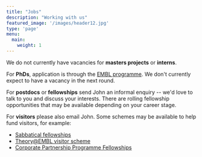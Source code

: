 ```yaml
---
title: "Jobs"
description: "Working with us"
featured_image: '/images/header12.jpg'
type: 'page'
menu:
  main:
    weight: 1
---
```


We do not currently have vacancies for **masters projects** or **interns**.

For **PhDs**, application is through the [EMBL programme](https://www.embl.org/about/info/embl-international-phd-programme/overview/). We don't currently expect to have a vacancy in the next round.

For **postdocs** or **fellowships** send John an informal enquiry -- we'd love to talk to you and discuss your interests. There
are rolling fellowship opportunities that may be available depending on your career stage.

For **visitors** please also email John. Some schemes may be available to help fund visitors, for example:
- [Sabbatical fellowships](https://www.embl.org/about/info/scientific-visitor-programme/fellowships/embl-sabbatical-visitor-fellowships/)
- [Theory@EMBL visitor scheme](https://www.embl.org/about/info/scientific-visitor-programme/theoryembl/)
- [Corporate Partnership Programme Fellowships](https://www.embl.org/about/info/scientific-visitor-programme/fellowships/corporate-partnership-programme-fellowships/)
